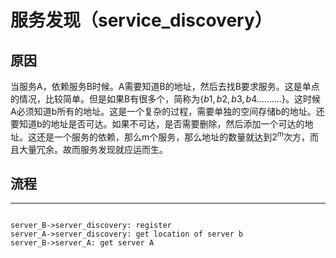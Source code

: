 # 服务发现（service_discovery）
## 原因
   当服务A，依赖服务B时候。A需要知道B的地址，然后去找B要求服务。这是单点的情况，比较简单。但是如果B有很多个，简称为${\{b1,b2,b3,b4..........\}}$。这时候A必须知道b所有的地址。这是一个复杂的过程，需要单独的空间存储b的地址。还要知道b的地址是否可达。如果不可达，是否需要删除，然后添加一个可达的地址。这还是一个服务的依赖，那么m个服务，那么地址的数量就达到${2^m}$次方，而且大量冗余。故而服务发现就应运而生。
## 流程
------
```sequence 

server_B->server_discovery: register
server_A->server_discovery: get location of server b
server_B->server_A: get server A

````
